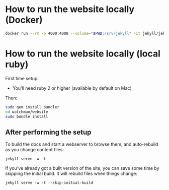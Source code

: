 # How to run the website locally (Docker)

```bash
docker run --rm -p 4000:4000 --volume="$PWD:/srv/jekyll" -it jekyll/jekyll jekyll serve
```

# How to run the website locally (local ruby)

First time setup:

* You'll need ruby 2 or higher (available by default on Mac)

Then:

```bash
sudo gem install bundler
cd watchman/website
sudo bundle install
```

## After performing the setup

To build the docs and start a webserver to browse them, and auto-rebuild
as you change content files:

```
jekyll serve -w -t
```

If you've already got a built version of the site, you can save some time
by skipping the initial build.  It will rebuild files when things change:

```
jekyll serve -w -t --skip-initial-build
```

